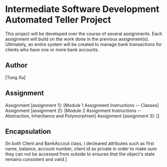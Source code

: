 # Intermediate Software Development Automated Teller Project
This project will be developed over the course of several assignments.  Each 
assignment will build on the work done in the previous assignment(s).  Ultimately, 
an entire system will be created to manage bank transactions for clients who 
have one or more bank accounts.

## Author
[Tong Xu]

## Assignment
Assignment [assignment 1]: [Module 1 Assignment Instructions -- Classes]
Assignment [assignment 2]: [Module 2 Assignment Instructions -- Abstraction, Inheritance and Polymorphism]
Assignment [assignment 3]: []

## Encapsulation
[In both Client and BankAccout class, I decleared attributes such as first name, balance, account number, client id as private
in order to make sure they can not be accessed from outside to ensures that the object's state remains consistent and valid.]
